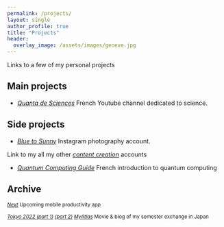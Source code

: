 ```yaml
---
permalink: /projects/
layout: single
author_profile: true
title: "Projects"
header:
  overlay_image: /assets/images/geneve.jpg
---
```


Links to a few of my personal projects

## Main projects

- [*Quanta de Sciences*](https://www.youtube.com/@sciences.quanta)
French Youtube channel dedicated to science.<br>

## Side projects

- [*Blue to Sunny*](https://www.instagram.com/blueto_sunny/?hl=fr) Instagram photography account.
  
Link to my all my other [*content creation*](/youtube/) accounts

- [*Quantum Computing Guide*](https://github.com/3gaspo/guide-infoQ) French introduction to quantum computing</sub><br>


## Archive 

<sub>[*Next*](https://github.com/3gaspo/Next)
Upcoming mobile productivity app</sub><br>

<sub>[*Tokyo 2022 (part 1)*](https://vimeo.com/898535856) [*(part 2)*](https://vimeo.com/1019188913) [*MyAtlas*](https://www.myatlas.com/Gaspo/echange-academique-a-tokyo-2022) Movie & blog of my semester exchange in Japan</sub><br>
